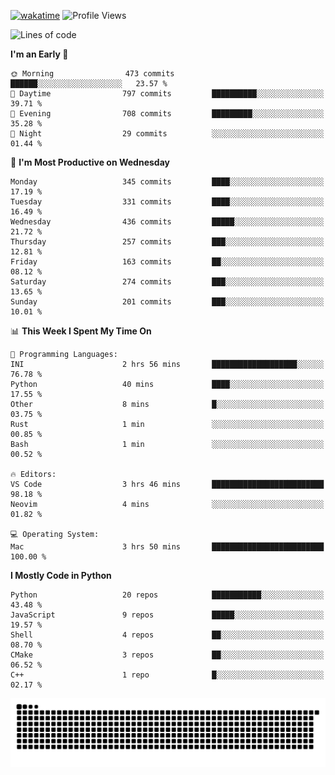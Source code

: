 [![wakatime](https://wakatime.com/badge/user/b920b284-3cde-4cd4-b72e-f7f22d050b16.svg)](https://wakatime.com/@b920b284-3cde-4cd4-b72e-f7f22d050b16)
![Profile Views](http://img.shields.io/badge/Profile%20Views-4586-blue)
<!--START_SECTION:waka-->
![Lines of code](https://img.shields.io/badge/From%20Hello%20World%20I%27ve%20Written-268.5%20thousand%20lines%20of%20code-blue)

**I'm an Early 🐤** 

```text
🌞 Morning                473 commits         ██████░░░░░░░░░░░░░░░░░░░   23.57 % 
🌆 Daytime                797 commits         ██████████░░░░░░░░░░░░░░░   39.71 % 
🌃 Evening                708 commits         █████████░░░░░░░░░░░░░░░░   35.28 % 
🌙 Night                  29 commits          ░░░░░░░░░░░░░░░░░░░░░░░░░   01.44 % 
```
📅 **I'm Most Productive on Wednesday** 

```text
Monday                   345 commits         ████░░░░░░░░░░░░░░░░░░░░░   17.19 % 
Tuesday                  331 commits         ████░░░░░░░░░░░░░░░░░░░░░   16.49 % 
Wednesday                436 commits         █████░░░░░░░░░░░░░░░░░░░░   21.72 % 
Thursday                 257 commits         ███░░░░░░░░░░░░░░░░░░░░░░   12.81 % 
Friday                   163 commits         ██░░░░░░░░░░░░░░░░░░░░░░░   08.12 % 
Saturday                 274 commits         ███░░░░░░░░░░░░░░░░░░░░░░   13.65 % 
Sunday                   201 commits         ███░░░░░░░░░░░░░░░░░░░░░░   10.01 % 
```


📊 **This Week I Spent My Time On** 

```text
💬 Programming Languages: 
INI                      2 hrs 56 mins       ███████████████████░░░░░░   76.78 % 
Python                   40 mins             ████░░░░░░░░░░░░░░░░░░░░░   17.55 % 
Other                    8 mins              █░░░░░░░░░░░░░░░░░░░░░░░░   03.75 % 
Rust                     1 min               ░░░░░░░░░░░░░░░░░░░░░░░░░   00.85 % 
Bash                     1 min               ░░░░░░░░░░░░░░░░░░░░░░░░░   00.52 % 

🔥 Editors: 
VS Code                  3 hrs 46 mins       █████████████████████████   98.18 % 
Neovim                   4 mins              ░░░░░░░░░░░░░░░░░░░░░░░░░   01.82 % 

💻 Operating System: 
Mac                      3 hrs 50 mins       █████████████████████████   100.00 % 
```

**I Mostly Code in Python** 

```text
Python                   20 repos            ███████████░░░░░░░░░░░░░░   43.48 % 
JavaScript               9 repos             █████░░░░░░░░░░░░░░░░░░░░   19.57 % 
Shell                    4 repos             ██░░░░░░░░░░░░░░░░░░░░░░░   08.70 % 
CMake                    3 repos             ██░░░░░░░░░░░░░░░░░░░░░░░   06.52 % 
C++                      1 repo              █░░░░░░░░░░░░░░░░░░░░░░░░   02.17 % 
```




<!--END_SECTION:waka-->
![Snake animation](https://raw.githubusercontent.com/timmypidashev/timmypidashev/main/commits.svg)
